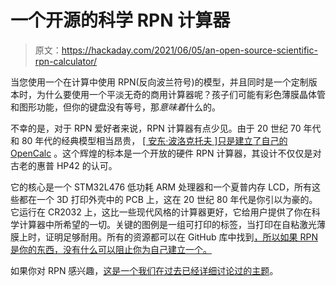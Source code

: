 # 一个开源的科学 RPN 计算器

> 原文：<https://hackaday.com/2021/06/05/an-open-source-scientific-rpn-calculator/>

当您使用一个在计算中使用 RPN(反向波兰符号)的模型，并且同时是一个定制版本时，为什么要使用一个平淡无奇的商用计算器呢？孩子们可能有彩色薄膜晶体管和图形功能，但你的键盘没有等号，那*意味着*什么的。

不幸的是，对于 RPN 爱好者来说，RPN 计算器有点少见。由于 20 世纪 70 年代和 80 年代的经典模型相当昂贵， [[ 安东·波洛克托夫 ]只是建立了自己的 OpenCalc](https://hackaday.io/project/179949-openrpncalc) 。这个辉煌的标本是一个开放的硬件 RPN 计算器，其设计不仅仅是对古老的惠普 HP42 的认可。

它的核心是一个 STM32L476 低功耗 ARM 处理器和一个夏普内存 LCD，所有这些都在一个 3D 打印外壳中的 PCB 上，这在 20 世纪 80 年代是你引以为豪的。它运行在 CR2032 上，这比一些现代风格的计算器更好，它给用户提供了你在科学计算器中所希望的一切。关键的图例是一组可打印的标签，当打印在自粘激光薄膜上时，证明足够耐用。所有的资源都可以在 GitHub 库中找到[，所以如果 RPN 是你的东西，没有什么可以阻止你为自己建立一个。](https://github.com/apoluekt/OpenRPNCalc)

如果你对 RPN 感兴趣，[这是一个我们在过去已经详细讨论过的主题](https://hackaday.com/2017/10/24/reverse-polish-notation-and-its-mildly-confusing-elegance/)。